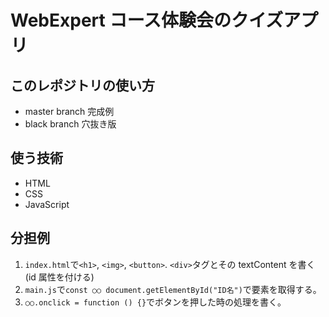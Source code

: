 # WebExpert コース体験会のクイズアプリ

## このレポジトリの使い方

- master branch 完成例
- black branch 穴抜き版

## 使う技術

- HTML
- CSS
- JavaScript

## 分担例

1. `index.html`で`<h1>`, `<img>`, `<button>`. `<div>`タグとその textContent を書く (id 属性を付ける)
2. `main.js`で`const ○○ document.getElementById("ID名")`で要素を取得する。
3. `○○.onclick = function () {}`でボタンを押した時の処理を書く。
